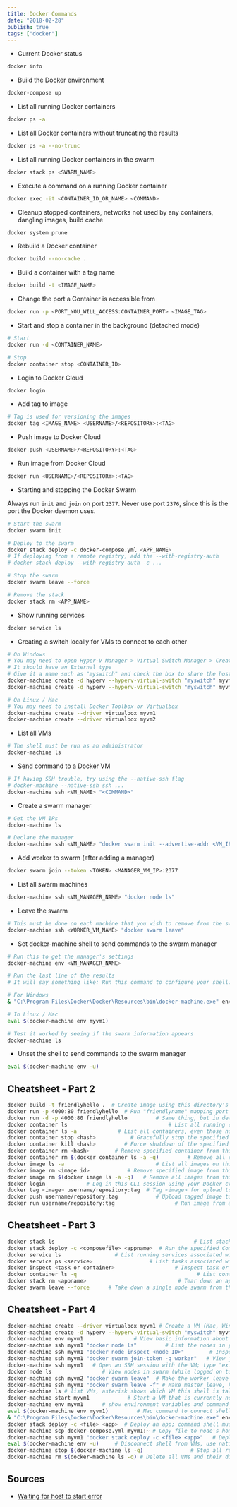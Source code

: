 ```yaml
---
title: Docker Commands
date: "2018-02-28"
publish: true
tags: ["docker"]
---
```


- Current Docker status

```bash
docker info
```

- Build the Docker environment

```bash
docker-compose up
```

- List all running Docker containers

```bash
docker ps -a
```

- List all Docker containers without truncating the results

```bash
docker ps -a --no-trunc
```

- List all running Docker containers in the swarm

```bash
docker stack ps <SWARM_NAME>
```

- Execute a command on a running Docker container

```bash
docker exec -it <CONTAINER_ID_OR_NAME> <COMMAND>
```

- Cleanup stopped containers, networks not used by any containers, dangling images, build cache

```bash
docker system prune
```

- Rebuild a Docker container

```bash
docker build --no-cache .
```

- Build a container with a tag name

```bash
docker build -t <IMAGE_NAME>
```

- Change the port a Container is accessible from

```bash
docker run -p <PORT_YOU_WILL_ACCESS:CONTAINER_PORT> <IMAGE_TAG>
```

- Start and stop a container in the background (detached mode)

```bash
# Start
docker run -d <CONTAINER_NAME>

# Stop
docker container stop <CONTAINER_ID>
```

- Login to Docker Cloud

```bash
docker login
```

- Add tag to image

```bash
# Tag is used for versioning the images
docker tag <IMAGE_NAME> <USERNAME>/<REPOSITORY>:<TAG>
```

- Push image to Docker Cloud

```bash
docker push <USERNAME>/<REPOSITORY>:<TAG>
```

- Run image from Docker Cloud

```bash
docker run <USERNAME>/<REPOSITORY>:<TAG>
```

- Starting and stopping the Docker Swarm

Always run `init` and `join` on port `2377`. Never use port `2376`, since this is the port the Docker daemon uses.

```bash
# Start the swarm
docker swarm init

# Deploy to the swarm
docker stack deploy -c docker-compose.yml <APP_NAME>
# If deploying from a remote registry, add the --with-registry-auth
# docker stack deploy --with-registry-auth -c ...

# Stop the swarm
docker swarm leave --force

# Remove the stack
docker stack rm <APP_NAME>
```

- Show running services

```bash
docker service ls
```

- Creating a switch locally for VMs to connect to each other

```bash
# On Windows
# You may need to open Hyper-V Manager > Virtual Switch Manager > Create Virtual Switch
# It should have an External type
# Give it a name such as "myswitch" and check the box to share the host machine's active network adapter
docker-machine create -d hyperv --hyperv-virtual-switch "myswitch" myvm1
docker-machine create -d hyperv --hyperv-virtual-switch "myswitch" myvm2

# On Linux / Mac
# You may need to install Docker Toolbox or Virtualbox
docker-machine create --driver virtualbox myvm1
docker-machine create --driver virtualbox myvm2
```

- List all VMs

```bash
# The shell must be run as an administrator
docker-machine ls
```

- Send command to a Docker VM

```bash
# If having SSH trouble, try using the --native-ssh flag
# docker-machine --native-ssh ssh ...
docker-machine ssh <VM_NAME> "<COMMAND>"
```

- Create a swarm manager

```bash
# Get the VM IPs
docker-machine ls

# Declare the manager
docker-machine ssh <VM_NAME> "docker swarm init --advertise-addr <VM_IP>"
```

- Add worker to swarm (after adding a manager)

```bash
docker swarm join --token <TOKEN> <MANAGER_VM_IP>:2377
```

- List all swarm machines

```bash
docker-machine ssh <VM_MANAGER_NAME> "docker node ls"
```

- Leave the swarm

```bash
# This must be done on each machine that you wish to remove from the swarm
docker-machine ssh <WORKER_VM_NAME> "docker swarm leave"
```

- Set docker-machine shell to send commands to the swarm manager

```bash
# Run this to get the manager's settings
docker-machine env <VM_MANAGER_NAME>

# Run the last line of the results
# It will say something like: Run this command to configure your shell:

# For Windows
& "C:\Program Files\Docker\Docker\Resources\bin\docker-machine.exe" env <VM_MANAGER_NAME> | Invoke-Expression

# In Linux / Mac
eval $(docker-machine env myvm1)

# Test it worked by seeing if the swarm information appears
docker-machine ls
```

- Unset the shell to send commands to the swarm manager

```bash
eval $(docker-machine env -u)
```

## Cheatsheet - Part 2

```bash
docker build -t friendlyhello .  # Create image using this directory's Dockerfile
docker run -p 4000:80 friendlyhello  # Run "friendlyname" mapping port 4000 to 80
docker run -d -p 4000:80 friendlyhello         # Same thing, but in detached mode
docker container ls                                # List all running containers
docker container ls -a             # List all containers, even those not running
docker container stop <hash>           # Gracefully stop the specified container
docker container kill <hash>         # Force shutdown of the specified container
docker container rm <hash>        # Remove specified container from this machine
docker container rm $(docker container ls -a -q)         # Remove all containers
docker image ls -a                             # List all images on this machine
docker image rm <image id>            # Remove specified image from this machine
docker image rm $(docker image ls -a -q)   # Remove all images from this machine
docker login             # Log in this CLI session using your Docker credentials
docker tag <image> username/repository:tag  # Tag <image> for upload to registry
docker push username/repository:tag            # Upload tagged image to registry
docker run username/repository:tag                   # Run image from a registry
```

## Cheatsheet - Part 3

```bash
docker stack ls                                            # List stacks or apps
docker stack deploy -c <composefile> <appname>  # Run the specified Compose file
docker service ls                 # List running services associated with an app
docker service ps <service>                  # List tasks associated with an app
docker inspect <task or container>                   # Inspect task or container
docker container ls -q                                      # List container IDs
docker stack rm <appname>                             # Tear down an application
docker swarm leave --force      # Take down a single node swarm from the manager
```

## Cheatsheet - Part 4

```bash
docker-machine create --driver virtualbox myvm1 # Create a VM (Mac, Win7, Linux)
docker-machine create -d hyperv --hyperv-virtual-switch "myswitch" myvm1 # Win10
docker-machine env myvm1                # View basic information about your node
docker-machine ssh myvm1 "docker node ls"         # List the nodes in your swarm
docker-machine ssh myvm1 "docker node inspect <node ID>"        # Inspect a node
docker-machine ssh myvm1 "docker swarm join-token -q worker"   # View join token
docker-machine ssh myvm1   # Open an SSH session with the VM; type "exit" to end
docker node ls                # View nodes in swarm (while logged on to manager)
docker-machine ssh myvm2 "docker swarm leave"  # Make the worker leave the swarm
docker-machine ssh myvm1 "docker swarm leave -f" # Make master leave, kill swarm
docker-machine ls # list VMs, asterisk shows which VM this shell is talking to
docker-machine start myvm1            # Start a VM that is currently not running
docker-machine env myvm1      # show environment variables and command for myvm1
eval $(docker-machine env myvm1)         # Mac command to connect shell to myvm1
& "C:\Program Files\Docker\Docker\Resources\bin\docker-machine.exe" env myvm1 | Invoke-Expression   # Windows command to connect shell to myvm1
docker stack deploy -c <file> <app>  # Deploy an app; command shell must be set to talk to manager (myvm1), uses local Compose file
docker-machine scp docker-compose.yml myvm1:~ # Copy file to node's home dir (only required if you use ssh to connect to manager and deploy the app)
docker-machine ssh myvm1 "docker stack deploy -c <file> <app>"   # Deploy an app using ssh (you must have first copied the Compose file to myvm1)
eval $(docker-machine env -u)     # Disconnect shell from VMs, use native docker
docker-machine stop $(docker-machine ls -q)               # Stop all running VMs
docker-machine rm $(docker-machine ls -q) # Delete all VMs and their disk images
```

## Sources

- [Waiting for host to start error](https://github.com/docker/machine/issues/3832)